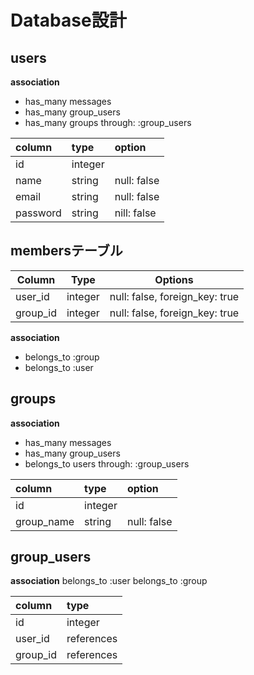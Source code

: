 # Database設計

## users
**association**
- has_many messages
- has_many group_users
- has_many groups through: :group_users

|column               |type   |option  |
|:--------------------|:------|:-----------|
|id                   |integer|
|name                 |string |null: false |
|email                |string |null: false|
|password             |string |nill: false|

## membersテーブル

|Column|Type|Options|
|------|----|-------|
|user_id|integer|null: false, foreign_key: true|
|group_id|integer|null: false, foreign_key: true|

**association**
- belongs_to :group
- belongs_to :user

## groups
**association**
- has_many messages
- has_many group_users
- belongs_to users through: :group_users

|column    |type      |option |
|:---------|:---------|:----------|
|id        |integer   |           |
|group_name|string    |null: false|

## group_users
**association**
belongs_to :user
belongs_to :group

|column  |type      |
|:-------|:---------|
|id      |integer   |
|user_id |references|
|group_id|references|


